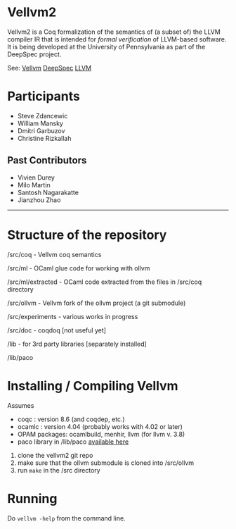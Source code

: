 # Vellvm2

Vellvm2 is a Coq formalization of the semantics of (a subset of) the
LLVM compiler IR that is intended for _formal verification_ of
LLVM-based software.  It is being developed at the
University of Pennsylvania as part of the DeepSpec project.

See:  [Vellvm](http://www.cis.upenn.edu/~stevez/vellvm/)
      [DeepSpec](http://deepspec.org)
      [LLVM](http://llvm.org)

# Participants
 - Steve Zdancewic
 - William Mansky
 - Dmitri Garbuzov
 - Christine Rizkallah

## Past Contributors
 - Vivien Durey 
 - Milo Martin
 - Santosh Nagarakatte 
 - Jianzhou Zhao

---

# Structure of the repository


/src/coq  - Vellvm coq semantics

/src/ml   - OCaml glue code for working with ollvm

/src/ml/extracted - OCaml code extracted from the files in /src/coq directory

/src/ollvm   - Vellvm fork of the ollvm project  (a git submodule)

/src/experiments - various works in progress 

/src/doc - coqdoq  [not useful yet]

/lib  - for 3rd party libraries [separately installed]

/lib/paco  

# Installing / Compiling Vellvm

Assumes
 - coqc   : version 8.6   (and coqdep, etc.)
 - ocamlc : version 4.04  (probably works with 4.02 or later)
 - OPAM packages: ocamlbuild, menhir, llvm  (for llvm v. 3.8)
 - paco  library  in /lib/paco   [available here](http://plv.mpi-sws.org/paco/)

1. clone the vellvm2 git repo
2. make sure that the ollvm submodule is cloned into /src/ollvm
3. run `make` in the /src directory

# Running

Do `vellvm -help` from the command line.
